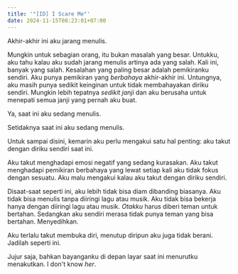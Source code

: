 ```yaml
---
title: '"[ID] I Scare Me"'
date: 2024-11-15T08:23:01+07:00
---
```


Akhir-akhir ini aku jarang menulis. 

Mungkin untuk sebagian orang, itu bukan masalah yang besar. Untukku, aku tahu kalau aku sudah jarang menulis artinya ada yang salah. Kali ini, banyak yang salah. Kesalahan yang paling besar adalah pemikiranku sendiri. Aku punya pemikiran yang *berbahaya* akhir-akhir ini. Untungnya, aku masih punya sedikit keinginan untuk tidak membahayakan diriku sendiri. Mungkin lebih tepatnya *sedikit janji* dan aku berusaha untuk menepati semua janji yang pernah aku buat. 

Ya, saat ini aku sedang menulis.

Setidaknya saat ini aku sedang menulis.

Untuk sampai disini, kemarin aku perlu mengakui satu hal penting: aku takut dengan diriku sendiri saat ini.

Aku takut menghadapi emosi negatif yang sedang kurasakan. Aku takut menghadapi pemikiran berbahaya yang lewat setiap kali aku tidak fokus dengan sesuatu. Aku malu mengakui kalau aku takut dengan diriku sendiri.

Disaat-saat seperti ini, aku lebih tidak bisa diam dibanding biasanya. Aku tidak bisa menulis tanpa diiringi lagu atau musik. Aku tidak bisa bekerja hanya dengan diiringi lagu atau musik. *Otakku* harus diberi teman untuk bertahan. Sedangkan aku sendiri merasa tidak punya teman yang bisa bertahan. Menyedihkan.

Aku terlalu takut membuka diri, menutup diripun aku juga tidak berani. Jadilah seperti ini. 

Jujur saja, bahkan bayanganku di depan layar saat ini menurutku menakutkan. I don't know *her*.



